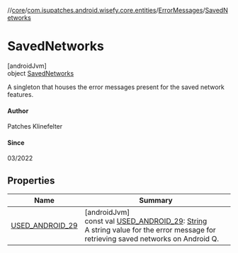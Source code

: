 //[core](../../../../index.md)/[com.isupatches.android.wisefy.core.entities](../../index.md)/[ErrorMessages](../index.md)/[SavedNetworks](index.md)

# SavedNetworks

[androidJvm]\
object [SavedNetworks](index.md)

A singleton that houses the error messages present for the saved network features.

#### Author

Patches Klinefelter

#### Since

03/2022

## Properties

| Name | Summary |
|---|---|
| [USED_ANDROID_29](-u-s-e-d_-a-n-d-r-o-i-d_29.md) | [androidJvm]<br>const val [USED_ANDROID_29](-u-s-e-d_-a-n-d-r-o-i-d_29.md): [String](https://kotlinlang.org/api/latest/jvm/stdlib/kotlin/-string/index.html)<br>A string value for the error message for retrieving saved networks on Android Q. |
